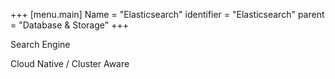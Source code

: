 +++
[menu.main]
Name = "Elasticsearch"
identifier = "Elasticsearch"
parent = "Database & Storage"
+++

Search Engine

Cloud Native / Cluster Aware

